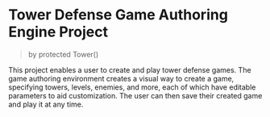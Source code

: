 # Tower Defense Game Authoring Engine Project
> by protected Tower()

This project enables a user to create and play tower defense games. The game authoring environment creates a visual way to create a game, specifying towers, levels, enemies, and more, each of which have editable parameters to aid customization. The user can then save their created game and play it at any time.
